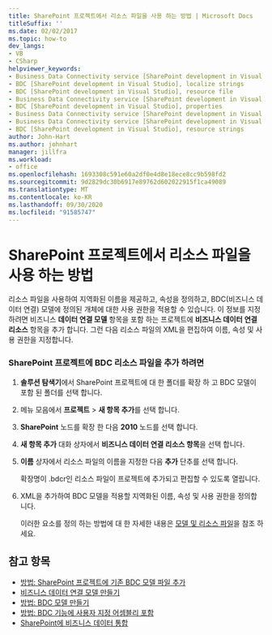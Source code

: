 ```yaml
---
title: SharePoint 프로젝트에서 리소스 파일을 사용 하는 방법 | Microsoft Docs
titleSuffix: ''
ms.date: 02/02/2017
ms.topic: how-to
dev_langs:
- VB
- CSharp
helpviewer_keywords:
- Business Data Connectivity service [SharePoint development in Visual Studio], localize strings
- BDC [SharePoint development in Visual Studio], localize strings
- BDC [SharePoint development in Visual Studio], resource file
- Business Data Connectivity service [SharePoint development in Visual Studio], resource strings
- BDC [SharePoint development in Visual Studio], properties
- Business Data Connectivity service [SharePoint development in Visual Studio], properties
- Business Data Connectivity service [SharePoint development in Visual Studio], resource file
- BDC [SharePoint development in Visual Studio], resource strings
author: John-Hart
ms.author: johnhart
manager: jillfra
ms.workload:
- office
ms.openlocfilehash: 1693308c591e60a2df0e4d8e18ece8cc9b598fd2
ms.sourcegitcommit: 9d2829dc30b6917e89762d602022915f1ca49089
ms.translationtype: MT
ms.contentlocale: ko-KR
ms.lasthandoff: 09/30/2020
ms.locfileid: "91585747"
---
```

# <a name="how-to-use-a-resource-file-in-a-sharepoint-project"></a>SharePoint 프로젝트에서 리소스 파일을 사용 하는 방법

  리소스 파일을 사용하여 지역화된 이름을 제공하고, 속성을 정의하고, BDC(비즈니스 데이터 연결) 모델에 정의된 개체에 대한 사용 권한을 적용할 수 있습니다. 이 정보를 지정 하려면 비즈니스 **데이터 연결 모델** 항목을 포함 하는 프로젝트에 **비즈니스 데이터 연결 리소스** 항목을 추가 합니다. 그런 다음 리소스 파일의 XML을 편집하여 이름, 속성 및 사용 권한을 지정합니다.

### <a name="to-add-a-bdc-resource-file-to-a-sharepoint-project"></a>SharePoint 프로젝트에 BDC 리소스 파일을 추가 하려면

1. **솔루션 탐색기**에서 SharePoint 프로젝트에 대 한 폴더를 확장 하 고 BDC 모델이 포함 된 폴더를 선택 합니다.

2. 메뉴 모음에서 **프로젝트**  >  **새 항목 추가**를 선택 합니다.

3. **SharePoint** 노드를 확장 한 다음 **2010** 노드를 선택 합니다.

4. **새 항목 추가** 대화 상자에서 **비즈니스 데이터 연결 리소스 항목**을 선택 합니다.

5. **이름** 상자에서 리소스 파일의 이름을 지정한 다음 **추가** 단추를 선택 합니다.

     확장명이 .bdcr인 리소스 파일이 프로젝트에 추가되고 편집할 수 있도록 열립니다.

6. XML을 추가하여 BDC 모델을 적용할 지역화된 이름, 속성 및 사용 권한을 정의합니다.

     이러한 요소를 정의 하는 방법에 대 한 자세한 내용은 [모델 및 리소스 파일](/previous-versions/office/developer/sharepoint-2010/aa674515(v=office.14))을 참조 하세요.

## <a name="see-also"></a>참고 항목
- [방법: SharePoint 프로젝트에 기존 BDC 모델 파일 추가](../sharepoint/how-to-add-an-existing-bdc-model-file-to-a-sharepoint-project.md)
- [비즈니스 데이터 연결 모델 만들기](../sharepoint/creating-a-business-data-connectivity-model.md)
- [방법: BDC 모델 만들기](../sharepoint/how-to-create-a-bdc-model.md)
- [방법: BDC 기능에 사용자 지정 어셈블리 포함](../sharepoint/how-to-include-a-custom-assembly-in-a-bdc-feature.md)
- [SharePoint에 비즈니스 데이터 통합](../sharepoint/integrating-business-data-into-sharepoint.md)
